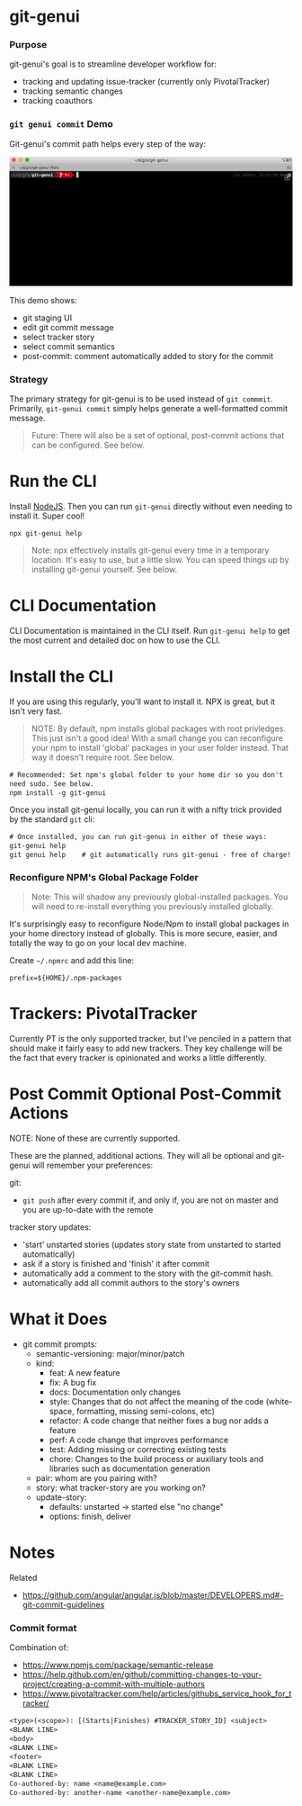 # git-genui


### Purpose

git-genui's goal is to streamline developer workflow for:

* tracking and updating issue-tracker (currently only PivotalTracker)
* tracking semantic changes
* tracking coauthors

### `git genui commit` Demo

Git-genui's commit path helps every step of the way:

![animation showing 'git genui commit' in action](doc-assets/git-genui.gif)

This demo shows:

- git staging UI
- edit git commit message
- select tracker story
- select commit semantics
- post-commit: comment automatically added to story for the commit


### Strategy

The primary strategy for git-genui is to be used instead of `git commmit`. Primarily, `git-genui commit` simply helps generate a well-formatted commit message.

> Future: There will also be a set of optional, post-commit actions that can be configured. See below.

# Run the CLI

Install [NodeJS](https://nodejs.org/en/download/). Then you can run `git-genui` directly without even needing to install it. Super cool!

```
npx git-genui help
```

> Note: npx effectively installs git-genui every time in a temporary location. It's easy to use, but a little slow. You can speed things up by installing git-genui yourself. See below.


# CLI Documentation

CLI Documentation is maintained in the CLI itself. Run `git-genui help` to get the most current and detailed doc on how to use the CLI.

# Install the CLI

If you are using this regularly, you'll want to install it. NPX is great, but it isn't very fast.

> NOTE: By default, npm installs global packages with root privledges. This just isn't a good idea! With a small change you can reconfigure your npm to install 'global' packages in your user folder instead. That way it doesn't require root. See below.

```
# Recommended: Set npm's global folder to your home dir so you don't need sudo. See below.
npm install -g git-genui
```

Once you install git-genui locally, you can run it with a nifty trick provided by the standard `git` cli:

```
# Once installed, you can run git-genui in either of these ways:
git-genui help
git genui help    # git automatically runs git-genui - free of charge!
```

### Reconfigure NPM's Global Package Folder

> Note: This will shadow any previously global-installed packages. You will need to re-install everything you previously installed globally.

It's surprisingly easy to reconfigure Node/Npm to install global packages in your home directory instead of globally. This is more secure, easier, and totally the way to go on your local dev machine.

Create `~/.npmrc` and add this line:

```
prefix=${HOME}/.npm-packages
```

# Trackers: PivotalTracker

Currently PT is the only supported tracker, but I've penciled in a pattern that should make it fairly easy to add new trackers. They key challenge will be the fact that every tracker is opinionated and works a little differently.

# Post Commit Optional Post-Commit Actions

NOTE: None of these are currently supported.

These are the planned, additional actions. They will all be optional and git-genui will remember your preferences:

git:
* `git push` after every commit if, and only if, you are not on master and you are up-to-date with the remote

tracker story updates:
* 'start' unstarted stories (updates story state from unstarted to started automatically)
* ask if a story is finished and 'finish' it after commit
* automatically add a comment to the story with the git-commit hash.
* automatically add all commit authors to the story's owners

# What it Does

- git commit prompts:
  - semantic-versioning: major/minor/patch
  - kind:
    - feat: A new feature
    - fix: A bug fix
    - docs: Documentation only changes
    - style: Changes that do not affect the meaning of the code (white-space, formatting, missing semi-colons, etc)
    - refactor: A code change that neither fixes a bug nor adds a feature
    - perf: A code change that improves performance
    - test: Adding missing or correcting existing tests
    - chore: Changes to the build process or auxiliary tools and libraries such as documentation generation
  - pair: whom are you pairing with?
  - story: what tracker-story are you working on?
  - update-story:
    - defaults: unstarted -> started else "no change"
    - options: finish, deliver


# Notes

Related

* https://github.com/angular/angular.js/blob/master/DEVELOPERS.md#-git-commit-guidelines


### Commit format

Combination of:
* https://www.npmjs.com/package/semantic-release
* https://help.github.com/en/github/committing-changes-to-your-project/creating-a-commit-with-multiple-authors
* https://www.pivotaltracker.com/help/articles/githubs_service_hook_for_tracker/


```
<type>(<scope>): [(Starts|Finishes) #TRACKER_STORY_ID] <subject>
<BLANK LINE>
<body>
<BLANK LINE>
<footer>
<BLANK LINE>
<BLANK LINE>
Co-authored-by: name <name@example.com>
Co-authored-by: another-name <another-name@example.com>
```
